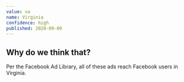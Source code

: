 ```yaml
---
value: va
name: Virginia
confidence: high
published: 2020-09-09
---
```


## Why do we think that?

Per the Facebook Ad Library, all of these ads reach Facebook users in Virginia.
